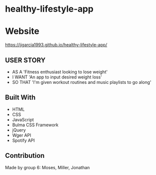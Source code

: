 ﻿# healthy-lifestyle-app

# Website
https://jjgarcia1993.github.io/healthy-lifestyle-app/

## USER STORY
* AS A 'Fitness enthusiast looking to lose weight'
* I WANT 'An app to input desired weight loss'
* SO THAT 'I'm given workout routines and music playlists to go along'


## Built With
* HTML
* CSS
* JavaScript
* Bulma CSS Framework
* jQuery
* Wger API
* Spotify API


## Contribution
Made by group 6: Moses, Miller, Jonathan
